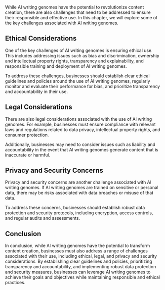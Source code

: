 
While AI writing genomes have the potential to revolutionize content creation, there are also challenges that need to be addressed to ensure their responsible and effective use. In this chapter, we will explore some of the key challenges associated with AI writing genomes.

Ethical Considerations
----------------------

One of the key challenges of AI writing genomes is ensuring ethical use. This includes addressing issues such as bias and discrimination, ownership and intellectual property rights, transparency and explainability, and responsible training and deployment of AI writing genomes.

To address these challenges, businesses should establish clear ethical guidelines and policies around the use of AI writing genomes, regularly monitor and evaluate their performance for bias, and prioritize transparency and accountability in their use.

Legal Considerations
--------------------

There are also legal considerations associated with the use of AI writing genomes. For example, businesses must ensure compliance with relevant laws and regulations related to data privacy, intellectual property rights, and consumer protection.

Additionally, businesses may need to consider issues such as liability and accountability in the event that AI writing genomes generate content that is inaccurate or harmful.

Privacy and Security Concerns
-----------------------------

Privacy and security concerns are another challenge associated with AI writing genomes. If AI writing genomes are trained on sensitive or personal data, there may be risks associated with data breaches or misuse of that data.

To address these concerns, businesses should establish robust data protection and security protocols, including encryption, access controls, and regular audits and assessments.

Conclusion
----------

In conclusion, while AI writing genomes have the potential to transform content creation, businesses must also address a range of challenges associated with their use, including ethical, legal, and privacy and security considerations. By establishing clear guidelines and policies, prioritizing transparency and accountability, and implementing robust data protection and security measures, businesses can leverage AI writing genomes to achieve their goals and objectives while maintaining responsible and ethical practices.
